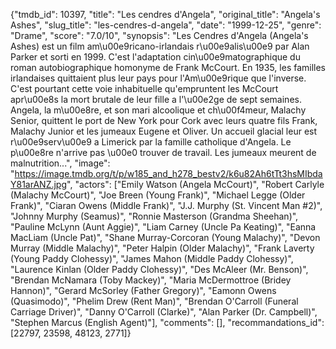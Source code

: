{"tmdb_id": 10397, "title": "Les cendres d'Angela", "original_title": "Angela's Ashes", "slug_title": "les-cendres-d-angela", "date": "1999-12-25", "genre": "Drame", "score": "7.0/10", "synopsis": "Les Cendres d'Angela (Angela's Ashes) est un film am\u00e9ricano-irlandais r\u00e9alis\u00e9 par Alan Parker et sorti en 1999. C'est l'adaptation cin\u00e9matographique du roman autobiographique homonyme de Frank McCourt.  En 1935, les familles irlandaises quittaient plus leur pays pour l'Am\u00e9rique que l'inverse. C'est pourtant cette voie inhabituelle qu'empruntent les McCourt apr\u00e8s la mort brutale de leur fille a l'\u00e2ge de sept semaines. Angela, la m\u00e8re, et son mari alcoolique et ch\u00f4meur, Malachy Senior, quittent le port de New York pour Cork avec leurs quatre fils Frank, Malachy Junior et les jumeaux Eugene et Oliver. Un accueil glacial leur est r\u00e9serv\u00e9 a Limerick par la famille catholique d'Angela. Le p\u00e8re n'arrive pas \u00e0 trouver de travail. Les jumeaux meurent de malnutrition...", "image": "https://image.tmdb.org/t/p/w185_and_h278_bestv2/k6u82Ah6tTt3hsMIbdaY81arANZ.jpg", "actors": ["Emily Watson (Angela McCourt)", "Robert Carlyle (Malachy McCourt)", "Joe Breen (Young Frank)", "Michael Legge (Older Frank)", "Ciaran Owens (Middle Frank)", "J.J. Murphy (St. Vincent Man #2)", "Johnny  Murphy (Seamus)", "Ronnie Masterson (Grandma Sheehan)", "Pauline McLynn (Aunt Aggie)", "Liam Carney (Uncle Pa Keating)", "Eanna MacLiam (Uncle Pat)", "Shane Murray-Corcoran (Young Malachy)", "Devon Murray (Middle Malachy)", "Peter Halpin (Older Malachy)", "Frank Laverty (Young Paddy Clohessy)", "James Mahon (Middle Paddy Clohessy)", "Laurence Kinlan (Older Paddy Clohessy)", "Des McAleer (Mr. Benson)", "Brendan McNamara (Toby Mackey)", "Maria McDermottroe (Bridey Hannon)", "Gerard McSorley (Father Gregory)", "Eamonn Owens (Quasimodo)", "Phelim Drew (Rent Man)", "Brendan O'Carroll (Funeral Carriage Driver)", "Danny O'Carroll (Clarke)", "Alan Parker (Dr. Campbell)", "Stephen Marcus (English Agent)"], "comments": [], "recommandations_id": [22797, 23598, 48123, 2771]}